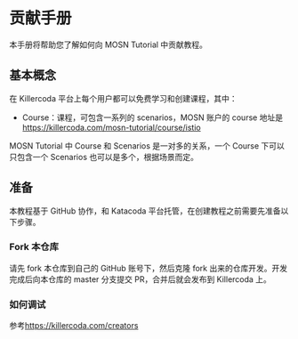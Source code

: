 # 贡献手册

本手册将帮助您了解如何向 MOSN Tutorial 中贡献教程。

## 基本概念

在 Killercoda 平台上每个用户都可以免费学习和创建课程，其中：

- Course：课程，可包含一系列的 scenarios，MOSN 账户的 course 地址是 <https://killercoda.com/mosn-tutorial/course/istio>

MOSN Tutorial 中 Course 和 Scenarios 是一对多的关系，一个 Course 下可以只包含一个 Scenarios 也可以是多个，根据场景而定。

## 准备

本教程基于 GitHub 协作，和 Katacoda 平台托管，在创建教程之前需要先准备以下步骤。

### Fork 本仓库

请先 fork 本仓库到自己的 GitHub 账号下，然后克隆 fork 出来的仓库开发。开发完成后向本仓库的 master 分支提交 PR，合并后就会发布到 Killercoda 上。

### 如何调试

参考<https://killercoda.com/creators>

